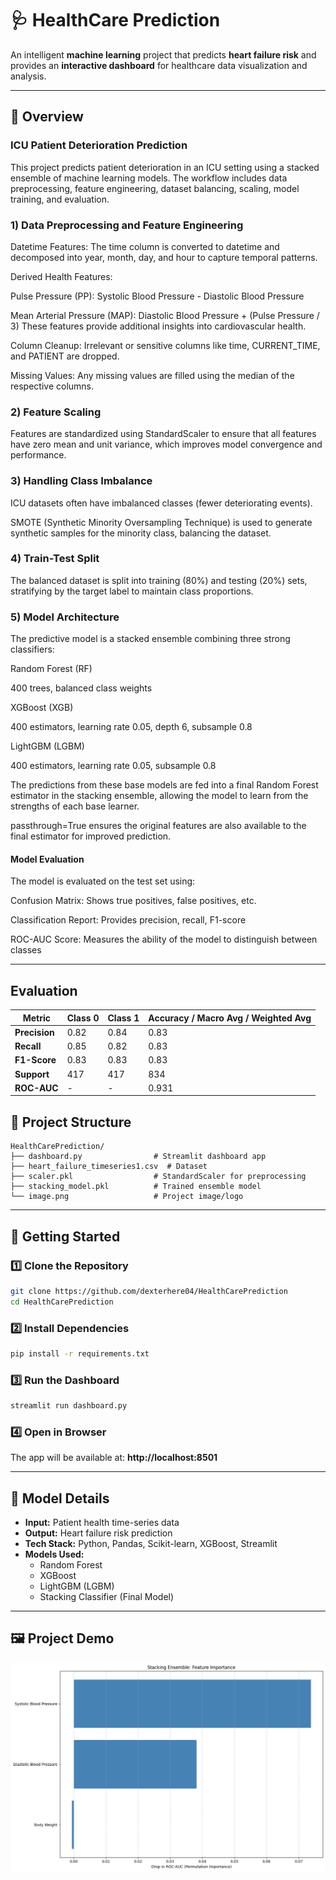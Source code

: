 # 🩺 HealthCare Prediction

An intelligent **machine learning** project that predicts **heart failure risk** and provides an **interactive dashboard** for healthcare data visualization and analysis.

---

## 📌 Overview

### ICU Patient Deterioration Prediction

This project predicts patient deterioration in an ICU setting using a stacked ensemble of machine learning models. The workflow includes data preprocessing, feature engineering, dataset balancing, scaling, model training, and evaluation.

### 1) Data Preprocessing and Feature Engineering

Datetime Features: The time column is converted to datetime and decomposed into year, month, day, and hour to capture temporal patterns.

Derived Health Features:

Pulse Pressure (PP): Systolic Blood Pressure - Diastolic Blood Pressure

Mean Arterial Pressure (MAP): Diastolic Blood Pressure + (Pulse Pressure / 3)
These features provide additional insights into cardiovascular health.

Column Cleanup: Irrelevant or sensitive columns like time, CURRENT_TIME, and PATIENT are dropped.

Missing Values: Any missing values are filled using the median of the respective columns.

### 2) Feature Scaling

Features are standardized using StandardScaler to ensure that all features have zero mean and unit variance, which improves model convergence and performance.

### 3) Handling Class Imbalance

ICU datasets often have imbalanced classes (fewer deteriorating events).

SMOTE (Synthetic Minority Oversampling Technique) is used to generate synthetic samples for the minority class, balancing the dataset.

### 4) Train-Test Split

The balanced dataset is split into training (80%) and testing (20%) sets, stratifying by the target label to maintain class proportions.

### 5) Model Architecture

The predictive model is a stacked ensemble combining three strong classifiers:

Random Forest (RF)

400 trees, balanced class weights

XGBoost (XGB)

400 estimators, learning rate 0.05, depth 6, subsample 0.8

LightGBM (LGBM)

400 estimators, learning rate 0.05, subsample 0.8

The predictions from these base models are fed into a final Random Forest estimator in the stacking ensemble, allowing the model to learn from the strengths of each base learner.

passthrough=True ensures the original features are also available to the final estimator for improved prediction.

#### Model Evaluation

The model is evaluated on the test set using:

Confusion Matrix: Shows true positives, false positives, etc.

Classification Report: Provides precision, recall, F1-score

ROC-AUC Score: Measures the ability of the model to distinguish between classes

---

## Evaluation
| Metric        | Class 0 | Class 1 | Accuracy / Macro Avg / Weighted Avg |
| ------------- | ------- | ------- | ----------------------------------- |
| **Precision** | 0.82    | 0.84    | 0.83                                |
| **Recall**    | 0.85    | 0.82    | 0.83                                |
| **F1-Score**  | 0.83    | 0.83    | 0.83                                |
| **Support**   | 417     | 417     | 834                                 |
| **ROC-AUC**   | -       | -       | 0.931                               |


## 📂 Project Structure

```
HealthCarePrediction/
├── dashboard.py                # Streamlit dashboard app
├── heart_failure_timeseries1.csv  # Dataset
├── scaler.pkl                  # StandardScaler for preprocessing
├── stacking_model.pkl          # Trained ensemble model
└── image.png                   # Project image/logo
```

---

## 🚀 Getting Started

### 1️⃣ Clone the Repository

```bash
git clone https://github.com/dexterhere04/HealthCarePrediction
cd HealthCarePrediction
```

### 2️⃣ Install Dependencies

```bash
pip install -r requirements.txt
```

### 3️⃣ Run the Dashboard

```bash
streamlit run dashboard.py
```

### 4️⃣ Open in Browser

The app will be available at:
**http://localhost:8501**

---

## 🧠 Model Details

- **Input:** Patient health time-series data
- **Output:** Heart failure risk prediction
- **Tech Stack:** Python, Pandas, Scikit-learn, XGBoost, Streamlit
- **Models Used:**
  - Random Forest
  - XGBoost
  - LightGBM (LGBM)
  - Stacking Classifier (Final Model)

---

## 🖼️ Project Demo

![Dashboard Screenshot](image.png)


